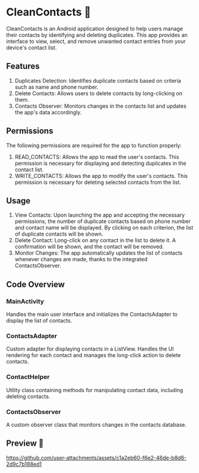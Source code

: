# CleanContacts :broom:	
CleanContacts is an Android application designed to help users manage their contacts by identifying and deleting duplicates.
This app provides an interface to view, select, and remove unwanted contact entries from your device's contact list.

## Features
1. Duplicates Detection: Identifies duplicate contacts based on criteria such as name and phone number.
2. Delete Contacts: Allows users to delete contacts by long-clicking on them.
3. Contacts Observer: Monitors changes in the contacts list and updates the app's data accordingly.

## Permissions
The following permissions are required for the app to function properly:
1. READ_CONTACTS: Allows the app to read the user's contacts. This permission is necessary for displaying and detecting duplicates in the contact list.
2. WRITE_CONTACTS: Allows the app to modify the user's contacts. This permission is necessary for deleting selected contacts from the list.

## Usage
1. View Contacts: Upon launching the app and accepting the necessary permissions, the number of duplicate contacts based on phone number and contact name will be displayed.
By clicking on each criterion, the list of duplicate contacts will be shown.
2. Delete Contact: Long-click on any contact in the list to delete it. A confirmation will be shown, and the contact will be removed.
3. Monitor Changes: The app automatically updates the list of contacts whenever changes are made, thanks to the integrated ContactsObserver.

## Code Overview
### MainActivity
Handles the main user interface and initializes the ContactsAdapter to display the list of contacts.

### ContactsAdapter
Custom adapter for displaying contacts in a ListView. Handles the UI rendering for each contact and manages the long-click action to delete contacts.

### ContactHelper
Utility class containing methods for manipulating contact data, including deleting contacts.

### ContactsObserver
A custom observer class that monitors changes in the contacts database.


## Preview 🎥
https://github.com/user-attachments/assets/c1a2eb60-f6e2-46de-b8d6-2d9c7b188ed1


